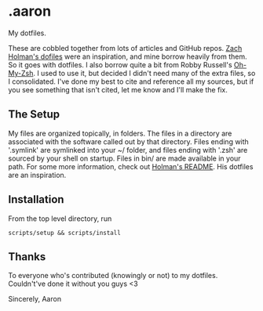 .aaron
======

My dotfiles.

These are cobbled together from lots of articles and GitHub repos.  [Zach Holman's dofiles](https://github.com/holman/dotfiles) were an inspiration, and mine borrow heavily from them. So it goes with dotfiles.  I also borrow quite a bit from Robby Russell's [Oh-My-Zsh](https://github.com/robbyrussell/oh-my-zsh/).  I used to use it, but decided I didn't need many of the extra files, so I consolidated.  I've done my best to cite and reference all my sources, but if you see something that isn't cited, let me know and I'll make the fix.

The Setup
---------
My files are organized topically, in folders. The files in a directory are associated with the software called out by that directory. Files ending with '.symlink' are symlinked into your ~/ folder, and files ending with '.zsh' are sourced by your shell on startup. Files in bin/ are made available in your path. For some more information, check out [Holman's README](http://git.io/eoJIZA).  His dotfiles are an inspiration.

Installation
------------
From the top level directory, run

```
scripts/setup && scripts/install
```

Thanks
------
To everyone who's contributed (knowingly or not) to my dotfiles. Couldn't've done it without you guys <3

Sincerely,
Aaron
